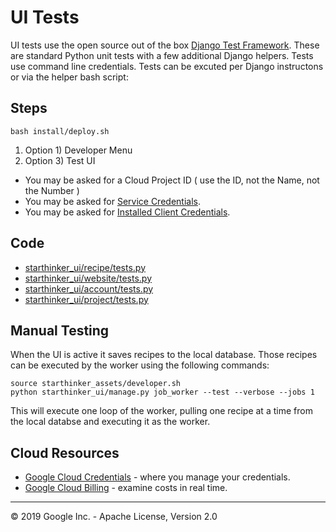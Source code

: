 # UI Tests

UI tests use the open source out of the box [Django Test Framework](https://docs.djangoproject.com/en/2.2/topics/testing/).
These are standard Python unit tests with a few additional Django helpers.  Tests use command line credentials.  Tests can 
be excuted per Django instructons or via the helper bash script:

## Steps
```
bash install/deploy.sh 
```

1. Option 1) Developer Menu
1. Option 3) Test UI
  - You may be asked for a Cloud Project ID ( use the ID, not the Name, not the Number )
  - You may be asked for [Service Credentials](cloud_service.md).
  - You may be asked for [Installed Client Credentials](cloud_client_installed.md).

## Code

  - [starthinker_ui/recipe/tests.py](../starthinker_ui/recipe/tests.py)
  - [starthinker_ui/website/tests.py](../starthinker_ui/website/tests.py)
  - [starthinker_ui/account/tests.py](../starthinker_ui/account/tests.py)
  - [starthinker_ui/project/tests.py](../starthinker_ui/project/tests.py)

## Manual Testing

When the UI is active it saves recipes to the local database.  Those recipes can be executed by the worker
using the following commands:

```
source starthinker_assets/developer.sh
python starthinker_ui/manage.py job_worker --test --verbose --jobs 1
```

This will execute one loop of the worker, pulling one recipe at a time from the local databse and executing 
it as the worker.


## Cloud Resources

  - [Google Cloud Credentials](https://console.cloud.google.com/apis/credentials) - where you manage your credentials.
  - [Google Cloud Billing](https://console.cloud.google.com/billing/linkedaccount) - examine costs in real time.

---
&copy; 2019 Google Inc. - Apache License, Version 2.0
